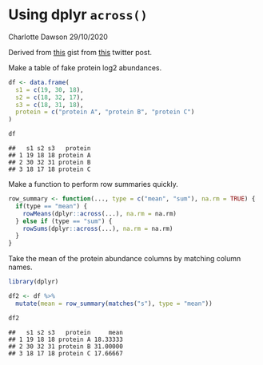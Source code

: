 Using dplyr `across()`
================
Charlotte Dawson
29/10/2020

Derived from
[this](https://gist.github.com/mattansb/eb7d5dbe92e129f462c2f1288efd1615)
gist from
[this](https://mobile.twitter.com/mattansb/status/1320643417693630465)
twitter post.

Make a table of fake protein log2 abundances.

``` r
df <- data.frame(
  s1 = c(19, 30, 18),
  s2 = c(18, 32, 17),
  s3 = c(18, 31, 18),
  protein = c("protein A", "protein B", "protein C")
)

df
```

    ##   s1 s2 s3   protein
    ## 1 19 18 18 protein A
    ## 2 30 32 31 protein B
    ## 3 18 17 18 protein C

Make a function to perform row summaries quickly.

``` r
row_summary <- function(..., type = c("mean", "sum"), na.rm = TRUE) {
  if(type == "mean") {
    rowMeans(dplyr::across(...), na.rm = na.rm)
  } else if (type == "sum") {
    rowSums(dplyr::across(...), na.rm = na.rm)
  } 
}
```

Take the mean of the protein abundance columns by matching column names.

``` r
library(dplyr)

df2 <- df %>% 
  mutate(mean = row_summary(matches("s"), type = "mean"))

df2
```

    ##   s1 s2 s3   protein     mean
    ## 1 19 18 18 protein A 18.33333
    ## 2 30 32 31 protein B 31.00000
    ## 3 18 17 18 protein C 17.66667
